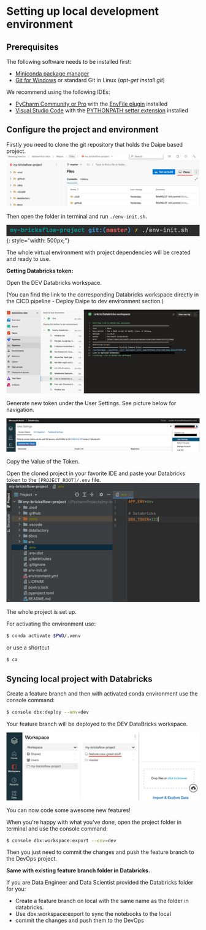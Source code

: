 # Setting up local development environment

## Prerequisites

The following software needs to be installed first:

  - [Miniconda package manager](https://docs.conda.io/en/latest/miniconda.html)
  - [Git for Windows](https://git-scm.com/download/win) or standard Git in Linux (_apt-get install git_)
  
We recommend using the following IDEs:

  - [PyCharm Community or Pro](https://www.jetbrains.com/pycharm/download/) with the [EnvFile plugin](https://plugins.jetbrains.com/plugin/7861-envfile) installed
  - [Visual Studio Code](https://code.visualstudio.com/download) with the [PYTHONPATH setter extension](https://marketplace.visualstudio.com/items?itemName=datasentics.pythonpath-setter) installed

## Configure the project and environment

Firstly you need to clone the git repository that holds the Daipe based project. 
![](../images/bricks_clone.png)

Then open the folder in terminal and run `./env-init.sh`.

![](../images/bricks_env.png){: style="width: 500px;"} 

The whole virtual environment with project dependencies will be created and ready to use.

**Getting Databricks token:**

Open the DEV Databricks workspace. 

(You can find the link to the corresponding Databricks workspace directly in the CICD pipeline - Deploy Daipe to dev environment section.) 

![](../images/bricks_dbx_link.png)

Generate new token under the User Settings. See picture below for navigation.

![](../images/bricks_dbx_token.png)

Copy the Value of the Token.

Open the cloned project in your favorite IDE and paste your Databricks token to the `[PROJECT_ROOT]/.env` file.
![](../images/bricks_env_file.png)

The whole project is set up. 

For activating the environment use:
```bash
$ conda activate $PWD/.venv
```

or use a shortcut

```bash
$ ca
```

## Syncing local project with Databricks 

Create a feature branch and then with activated conda environment use the console command:

```bash
$ console dbx:deploy --env=dev
```

Your feature branch will be deployed to the DEV DataBricks workspace.

![](../images/bricks_feature_branch.png)

You can now code some awesome new features!

When you're happy with what you've done, open the project folder in terminal and use the console command:

```bash
$ console dbx:workspace:export --env=dev
```
Then you just need to commit the changes and push the feature branch to the DevOps project. 

**Same with existing feature branch folder in Databricks.**

If you are Data Engineer and Data Scientist provided the Databricks folder for you:

- Create a feature branch on local with the same name as the folder in databricks. 
- Use dbx:workspace:export to sync the notebooks to the local
- commit the changes and push them to the DevOps

